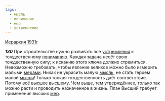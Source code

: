 ```yaml
---
tags:
  - мысль
  - понимание
  - мер
  - устремление
---
```


[Иерархия 1931г](https://127.0.0.1:4002/agni/1931)

___130___
При строительстве нужно развивать все [устремления](../../../tags/#устремление) к тождественному [пониманию](../../../tags/#понимание). Каждая задача несёт свою тождественную силу; к исканию этого ключа должно стремиться. Невозможно требовать, чтобы явление великое можно было измерить малыми [мерами](../../../tags/#мер). Никак не украсить малую [мысль](../../../tags/#мысль), не стать героем малой [мысли](../../../tags/#мысль)! Только тонкая тождественность даёт соответствие. Потому всё высшее высшему. Чем выше, тем утверждённее, только так можно расти и проводить назначенное в жизнь. План Высший требует применения высших [мер](../../../tags/#мер).   

